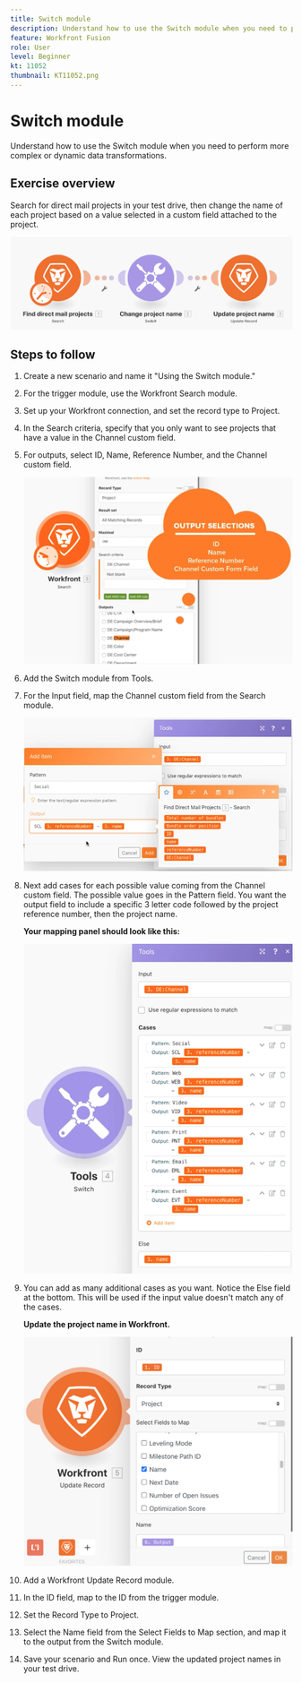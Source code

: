 ```yaml
---
title: Switch module
description: Understand how to use the Switch module when you need to perform more complex or dynamic data transformations.
feature: Workfront Fusion
role: User
level: Beginner
kt: 11052
thumbnail: KT11052.png
---
```


# Switch module

Understand how to use the Switch module when you need to perform more complex or dynamic data transformations.

## Exercise overview

Search for direct mail projects in your test drive, then change the name of each project based on a value selected in a custom field attached to the project.

   ![Switch module Image 1](../12-exercises/assets/switch-module-walkthrough-1.png)

## Steps to follow

1. Create a new scenario and name it "Using the Switch module."
1. For the trigger module, use the Workfront Search module.
1. Set up your Workfront connection, and set the record type to Project.
1. In the Search criteria, specify that you only want to see projects that have a value in the Channel custom field.
1. For outputs, select ID, Name, Reference Number, and the Channel custom field.

   ![Switch module Image 2](../12-exercises/assets/switch-module-walkthrough-2.png)

1. Add the Switch module from Tools.
1. For the Input field, map the Channel custom field from the Search module.

   ![Switch module Image 3](../12-exercises/assets/switch-module-walkthrough-3.png)

1. Next add cases for each possible value coming from the Channel custom field. The possible value goes in the Pattern field. You want the output field to include a specific 3 letter code followed by the project reference number, then the project name.

    **Your mapping panel should look like this:**

   ![Switch module Image 4](../12-exercises/assets/switch-module-walkthrough-4.png)

1. You can add as many additional cases as you want. Notice the Else field at the bottom. This will be used if the input value doesn't match any of the cases.

    **Update the project name in Workfront.**

   ![Switch module Image 5](../12-exercises/assets/switch-module-walkthrough-5.png)

1. Add a Workfront Update Record module.
1. In the ID field, map to the ID from the trigger module.
1. Set the Record Type to Project.
1. Select the Name field from the Select Fields to Map section, and map it to the output from the Switch module.
1. Save your scenario and Run once. View the updated project names in your test drive.
